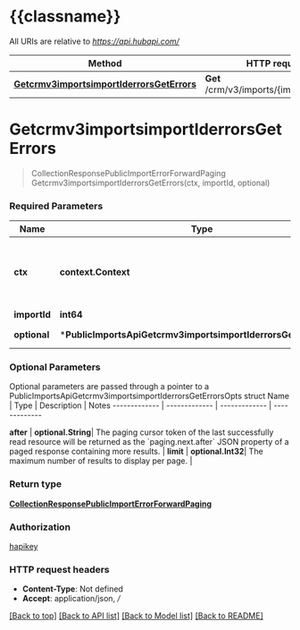 # {{classname}}

All URIs are relative to *https://api.hubapi.com/*

Method | HTTP request | Description
------------- | ------------- | -------------
[**Getcrmv3importsimportIderrorsGetErrors**](PublicImportsApi.md#Getcrmv3importsimportIderrorsGetErrors) | **Get** /crm/v3/imports/{importId}/errors | 

# **Getcrmv3importsimportIderrorsGetErrors**
> CollectionResponsePublicImportErrorForwardPaging Getcrmv3importsimportIderrorsGetErrors(ctx, importId, optional)


### Required Parameters

Name | Type | Description  | Notes
------------- | ------------- | ------------- | -------------
 **ctx** | **context.Context** | context for authentication, logging, cancellation, deadlines, tracing, etc.
  **importId** | **int64**|  | 
 **optional** | ***PublicImportsApiGetcrmv3importsimportIderrorsGetErrorsOpts** | optional parameters | nil if no parameters

### Optional Parameters
Optional parameters are passed through a pointer to a PublicImportsApiGetcrmv3importsimportIderrorsGetErrorsOpts struct
Name | Type | Description  | Notes
------------- | ------------- | ------------- | -------------

 **after** | **optional.String**| The paging cursor token of the last successfully read resource will be returned as the &#x60;paging.next.after&#x60; JSON property of a paged response containing more results. | 
 **limit** | **optional.Int32**| The maximum number of results to display per page. | 

### Return type

[**CollectionResponsePublicImportErrorForwardPaging**](CollectionResponsePublicImportErrorForwardPaging.md)

### Authorization

[hapikey](../README.md#hapikey)

### HTTP request headers

 - **Content-Type**: Not defined
 - **Accept**: application/json, */*

[[Back to top]](#) [[Back to API list]](../README.md#documentation-for-api-endpoints) [[Back to Model list]](../README.md#documentation-for-models) [[Back to README]](../README.md)

